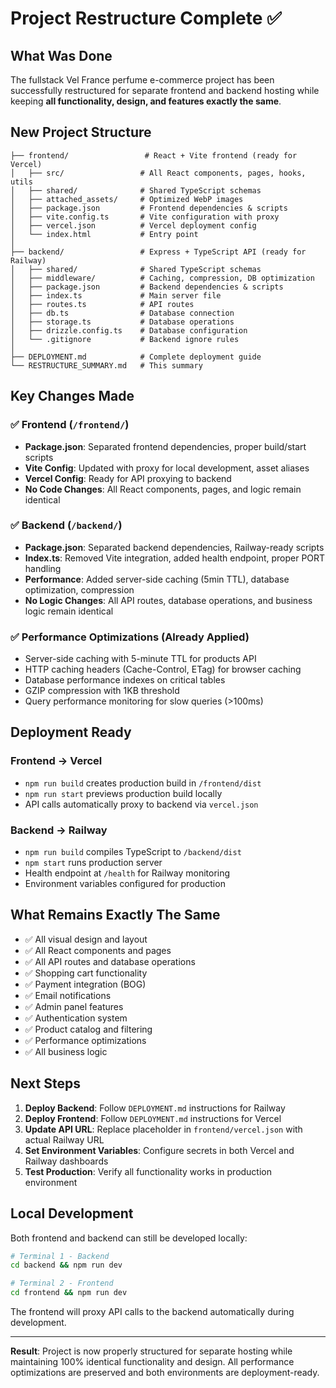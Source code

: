 # Project Restructure Complete ✅

## What Was Done

The fullstack Vel France perfume e-commerce project has been successfully restructured for separate frontend and backend hosting while keeping **all functionality, design, and features exactly the same**.

## New Project Structure

```
├── frontend/                 # React + Vite frontend (ready for Vercel)
│   ├── src/                 # All React components, pages, hooks, utils
│   ├── shared/              # Shared TypeScript schemas
│   ├── attached_assets/     # Optimized WebP images
│   ├── package.json         # Frontend dependencies & scripts
│   ├── vite.config.ts       # Vite configuration with proxy
│   ├── vercel.json          # Vercel deployment config
│   └── index.html           # Entry point
│
├── backend/                 # Express + TypeScript API (ready for Railway)
│   ├── shared/              # Shared TypeScript schemas
│   ├── middleware/          # Caching, compression, DB optimization
│   ├── package.json         # Backend dependencies & scripts
│   ├── index.ts             # Main server file
│   ├── routes.ts            # API routes
│   ├── db.ts                # Database connection
│   ├── storage.ts           # Database operations
│   ├── drizzle.config.ts    # Database configuration
│   └── .gitignore           # Backend ignore rules
│
├── DEPLOYMENT.md            # Complete deployment guide
└── RESTRUCTURE_SUMMARY.md   # This summary
```

## Key Changes Made

### ✅ Frontend (`/frontend/`)
- **Package.json**: Separated frontend dependencies, proper build/start scripts
- **Vite Config**: Updated with proxy for local development, asset aliases
- **Vercel Config**: Ready for API proxying to backend
- **No Code Changes**: All React components, pages, and logic remain identical

### ✅ Backend (`/backend/`)  
- **Package.json**: Separated backend dependencies, Railway-ready scripts
- **Index.ts**: Removed Vite integration, added health endpoint, proper PORT handling
- **Performance**: Added server-side caching (5min TTL), database optimization, compression
- **No Logic Changes**: All API routes, database operations, and business logic remain identical

### ✅ Performance Optimizations (Already Applied)
- Server-side caching with 5-minute TTL for products API
- HTTP caching headers (Cache-Control, ETag) for browser caching
- Database performance indexes on critical tables
- GZIP compression with 1KB threshold
- Query performance monitoring for slow queries (>100ms)

## Deployment Ready

### Frontend → Vercel
- `npm run build` creates production build in `/frontend/dist`
- `npm run start` previews production build locally
- API calls automatically proxy to backend via `vercel.json`

### Backend → Railway
- `npm run build` compiles TypeScript to `/backend/dist`
- `npm start` runs production server
- Health endpoint at `/health` for Railway monitoring
- Environment variables configured for production

## What Remains Exactly The Same

- ✅ All visual design and layout
- ✅ All React components and pages  
- ✅ All API routes and database operations
- ✅ Shopping cart functionality
- ✅ Payment integration (BOG)
- ✅ Email notifications
- ✅ Admin panel features
- ✅ Authentication system
- ✅ Product catalog and filtering
- ✅ Performance optimizations
- ✅ All business logic

## Next Steps

1. **Deploy Backend**: Follow `DEPLOYMENT.md` instructions for Railway
2. **Deploy Frontend**: Follow `DEPLOYMENT.md` instructions for Vercel  
3. **Update API URL**: Replace placeholder in `frontend/vercel.json` with actual Railway URL
4. **Set Environment Variables**: Configure secrets in both Vercel and Railway dashboards
5. **Test Production**: Verify all functionality works in production environment

## Local Development

Both frontend and backend can still be developed locally:

```bash
# Terminal 1 - Backend
cd backend && npm run dev

# Terminal 2 - Frontend  
cd frontend && npm run dev
```

The frontend will proxy API calls to the backend automatically during development.

---

**Result**: Project is now properly structured for separate hosting while maintaining 100% identical functionality and design. All performance optimizations are preserved and both environments are deployment-ready.